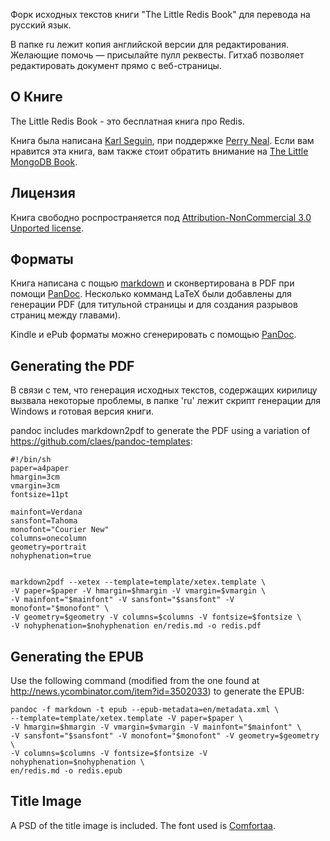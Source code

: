 Форк исходных текстов книги "The Little Redis Book" для перевода на русский язык.

В папке ru лежит копия английской версии для редактирования. Желающие помочь — присылайте пулл реквесты. Гитхаб позволяет редактировать документ прямо с веб-страницы.

## О Книге ##
The Little Redis Book - это бесплатная книга про Redis.

Книга была написана [Karl Seguin](http://openmymind.net), при поддержке [Perry Neal](http://twitter.com/perryneal).
Если вам нравится эта книга, вам также стоит обратить внимание на [The Little MongoDB Book](http://openmymind.net/2011/3/28/The-Little-MongoDB-Book/).

## Лицензия ##
Книга свободно роспространяется под [Attribution-NonCommercial 3.0 Unported license](<http://creativecommons.org/licenses/by-nc/3.0/legalcode>).

## Форматы ##
Книга написана с пощью [markdown](http://daringfireball.net/projects/markdown/) и сконвертирована в PDF при помощи [PanDoc](http://johnmacfarlane.net/pandoc/). Несколько комманд LaTeX были добавлены для генерации PDF (для титульной страницы и для создания разрывов страниц между главами).

Kindle и ePub форматы можно сгенерировать с помощью [PanDoc](http://johnmacfarlane.net/pandoc/).

## Generating the PDF ##

В связи с тем, что генерация исходных текстов, содержащих кирилицу вызвала некоторые проблемы, в папке 'ru' лежит скрипт генерации для Windows и готовая версия книги.

pandoc includes markdown2pdf to generate the PDF using a variation of <https://github.com/claes/pandoc-templates>:

	#!/bin/sh
	paper=a4paper
	hmargin=3cm
	vmargin=3cm
	fontsize=11pt

	mainfont=Verdana
	sansfont=Tahoma
	monofont="Courier New"
	columns=onecolumn
	geometry=portrait
	nohyphenation=true


	markdown2pdf --xetex --template=template/xetex.template \
	-V paper=$paper -V hmargin=$hmargin -V vmargin=$vmargin \
	-V mainfont="$mainfont" -V sansfont="$sansfont" -V monofont="$monofont" \
	-V geometry=$geometry -V columns=$columns -V fontsize=$fontsize \
	-V nohyphenation=$nohyphenation en/redis.md -o redis.pdf

## Generating the EPUB ##
Use the following command (modified from the one found at <http://news.ycombinator.com/item?id=3502033>) to generate the EPUB:

	pandoc -f markdown -t epub --epub-metadata=en/metadata.xml \
	--template=template/xetex.template -V paper=$paper \
	-V hmargin=$hmargin -V vmargin=$vmargin -V mainfont="$mainfont" \
	-V sansfont="$sansfont" -V monofont="$monofont" -V geometry=$geometry \
	-V columns=$columns -V fontsize=$fontsize -V nohyphenation=$nohyphenation \
	en/redis.md -o redis.epub

## Title Image ##
A PSD of the title image is included. The font used is [Comfortaa](http://www.dafont.com/comfortaa.font).
